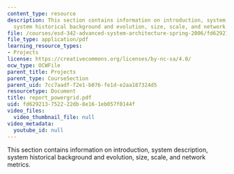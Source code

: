 ```yaml
---
content_type: resource
description: This section contains information on introduction, system description,
  system historical background and evolution, size, scale, and network metrics.
file: /courses/esd-342-advanced-system-architecture-spring-2006/fd629213752222db8e161eb057f0144f_report_powergrid.pdf
file_type: application/pdf
learning_resource_types:
- Projects
license: https://creativecommons.org/licenses/by-nc-sa/4.0/
ocw_type: OCWFile
parent_title: Projects
parent_type: CourseSection
parent_uid: 7cc7aadf-f2e1-b076-fe1d-e2aa187324d5
resourcetype: Document
title: report_powergrid.pdf
uid: fd629213-7522-22db-8e16-1eb057f0144f
video_files:
  video_thumbnail_file: null
video_metadata:
  youtube_id: null
---
```

This section contains information on introduction, system description, system historical background and evolution, size, scale, and network metrics.